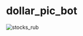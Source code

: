 # dollar_pic_bot
![stocks_rub](https://user-images.githubusercontent.com/83474704/157232356-3cf3d291-557d-42c3-80fe-95ab973635df.png)

